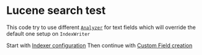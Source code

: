 # Lucene search test

This code try to use different
[`Analyzer`](https://lucene.apache.org/core/8_11_1/core/org/apache/lucene/analysis/Analyzer.html)
for text fields which will override 
the default one setup on `IndexWriter`

Start with [Indexer configuration](https://github.com/rhubner/search-test/blob/master/src/main/java/cz/evolvedbinary/search/SearchTest.java#L48)
Then continue with [Custom Field creation](https://github.com/rhubner/search-test/blob/master/src/main/java/cz/evolvedbinary/search/SearchTest.java#L135)